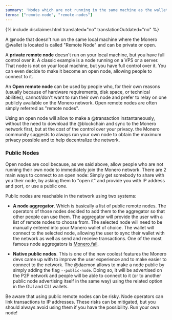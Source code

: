 ```yaml
---
summary: 'Nodes which are not running in the same machine as the wallet. Open remote nodes allow to use the Monero network immediately'
terms: ["remote-node", "remote-nodes"]
---
```


{% include disclaimer.html translated="no" translationOutdated="no" %}

A @node that doesn't run on the same local machine where the Monero @wallet
is located is called "Remote Node" and can be private or open.

A **private remote node** doesn't run on your local machine, but you have
full control over it. A classic example is a node running on a VPS or a
server. That node is not on your local machine, but you have full control
over it. You can even decide to make it become an open node, allowing people
to connect to it.

An **Open remote node** can be used by people who, for their own reasons
(usually because of hardware requirements, disk space, or technical
abilities), cannot/don't want to run their own node and prefer to relay on
one publicly available on the Monero network. Open remote nodes are often
simply referred as "remote nodes".

Using an open node will allow to make a @transaction instantaneously,
without the need to download the @blockchain and sync to the Monero network
first, but at the cost of the control over your privacy. the Monero
community suggests to always run your own node to obtain the maximum privacy
possible and to help decentralize the network.

### Public Nodes

Open nodes are cool because, as we said above, allow people who are not
running their own node to immediately join the Monero network. There are 2
main ways to connect to an open node: Simply get somebody to share with you
their node, by asking them to "open it" and provide you with IP address and
port, or use a public one.

Public nodes are reachable in the network using two systems:

- **A node aggregator**. Which is basically a list of public remote
  nodes. The operators of those nodes decided to add them to the aggregator
  so that other people can use them. The aggregator will provide the user
  with a list of remote nodes to choose from. The selected node will need to
  be manually entered into your Monero wallet of choice. The wallet will
  connect to the selected node, allowing the user to sync their wallet with
  the network as well as send and receive transactions. One of the most
  famous node aggregators is [Monero.fail](https://monero.fail/).

- **Native public nodes**. This is one of the new coolest features the
  Monero devs came up with to improve the user experience and to make easier
  to connect to the network. The @daemon allows to make a node public by
  simply adding the flag `--public-node`. Doing so, it will be advertised on
  the P2P network and people will be able to connect to it (or to another
  public node advertising itself in the same way) using the related option
  in the GUI and CLI wallets.

Be aware that using public remote nodes can be risky. Node operators can
link transactions to IP addresses. These risks can be mitigated, but you
should always avoid using them if you have the possibility. Run your own
node!

